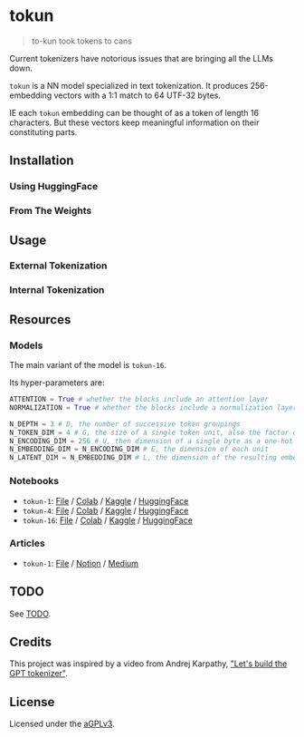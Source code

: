# tokun

> to-kun took tokens to cans

Current tokenizers have notorious issues that are bringing all the LLMs down.

`tokun` is a NN model specialized in text tokenization.
It produces 256-embedding vectors with a 1:1 match to 64 UTF-32 bytes.

IE each `tokun` embedding can be thought of as a token of length 16 characters.
But these vectors keep meaningful information on their constituting parts.

## Installation

### Using HuggingFace

### From The Weights

## Usage

### External Tokenization

### Internal Tokenization

## Resources

### Models

The main variant of the model is `tokun-16`.

Its hyper-parameters are:

```python
ATTENTION = True # whether the blocks include an attention layer
NORMALIZATION = True # whether the blocks include a normalization layer

N_DEPTH = 3 # D, the number of successive token groupings
N_TOKEN_DIM = 4 # G, the size of a single token unit, also the factor of compression
N_ENCODING_DIM = 256 # U, then dimension of a single byte as a one-hot vector
N_EMBEDDING_DIM = N_ENCODING_DIM # E, the dimension of each unit 
N_LATENT_DIM = N_EMBEDDING_DIM # L, the dimension of the resulting embedding
```

### Notebooks

- `tokun-1`: [File][notebook-file-tokun-1] / [Colab][notebook-colab-tokun-1] / [Kaggle][notebook-kaggle-tokun-1] / [HuggingFace][notebook-hf-tokun-1]
- `tokun-4`: [File][notebook-file-tokun-4] / [Colab][notebook-colab-tokun-4] / [Kaggle][notebook-kaggle-tokun-4] / [HuggingFace][notebook-hf-tokun-4]
- `tokun-16`: [File][notebook-file-tokun-16] / [Colab][notebook-colab-tokun-16] / [Kaggle][notebook-kaggle-tokun-16] / [HuggingFace][notebook-hf-tokun-16]

### Articles

- `tokun-1`: [File][article-file-tokun-1] / [Notion][article-notion-tokun-1] / [Medium][article-medium-tokun-1]

## TODO

See [TODO](TODO.md).

## Credits

This project was inspired by a video from Andrej Karpathy, ["Let's build the GPT tokenizer"][youtube-karpathy-tokenizer].

## License

Licensed under the [aGPLv3](LICENSE.md).

[article-file-tokun-1]: articles/tokun.1.md
[article-file-tokun-4]: articles/tokun.4.md
[article-file-tokun-16]: articles/tokun.16.md
[article-medium-tokun-1]: articles/tokun.1.md
[article-medium-tokun-4]: articles/tokun.4.md
[article-medium-tokun-16]: articles/tokun.16.md
[article-notion-tokun-1]: articles/tokun.1.md
[article-notion-tokun-4]: articles/tokun.4.md
[article-notion-tokun-16]: articles/tokun.16.md

[notebook-file-tokun-1]: notebooks/tokun.1.ipynb
[notebook-file-tokun-4]: notebooks/tokun.4.ipynb
[notebook-file-tokun-16]: notebooks/tokun.16.ipynb
[notebook-colab-tokun-1]: notebooks/tokun.1.ipynb
[notebook-colab-tokun-4]: notebooks/tokun.4.ipynb
[notebook-colab-tokun-16]: notebooks/tokun.16.ipynb
[notebook-hf-tokun-1]: notebooks/tokun.1.ipynb
[notebook-hf-tokun-4]: notebooks/tokun.4.ipynb
[notebook-hf-tokun-16]: notebooks/tokun.16.ipynb
[notebook-kaggle-tokun-1]: notebooks/tokun.1.ipynb
[notebook-kaggle-tokun-4]: notebooks/tokun.4.ipynb
[notebook-kaggle-tokun-16]: notebooks/tokun.16.ipynb

[youtube-karpathy-tokenizer]: https://www.youtube.com/watch?v=zduSFxRajkE
